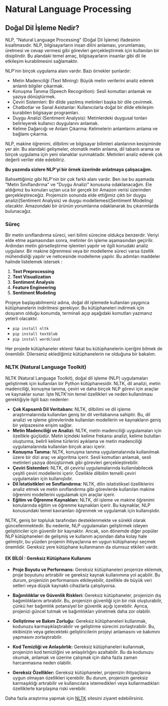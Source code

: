 #  Natural Language Processing 

## Doğal Dil İşleme Nedir?

NLP, "Natural Language Processing" (Doğal Dil İşleme) ifadesinin kısaltmasıdır. NLP, bilgisayarların insan dilini anlaması, yorumlaması, üretmesi ve cevap vermesi gibi görevleri gerçekleştirmek için kullanılan bir disiplindir. Bu alandaki temel amaç, bilgisayarların insanlar gibi dil ile etkileşim kurabilmesini sağlamaktır.

NLP'nin birçok uygulama alanı vardır. Bazı örnekler şunlardır:

* Metin Madenciliği (Text Mining): Büyük metin verilerini analiz ederek anlamlı bilgiler çıkarmak.
* Konuşma Tanıma (Speech Recognition): Sesli komutları anlamak ve yazıya dönüştürmek.
* Çeviri Sistemleri: Bir dilde yazılmış metinleri başka bir dile çevirmek.
* Chatbotlar ve Sanal Asistanlar: Kullanıcılarla doğal bir dilde etkileşim kurabilen bilgisayar programları.
* Duygu Analizi (Sentiment Analysis): Metinlerdeki duygusal tonları belirleyerek kullanıcı duygularını anlamak.
* Kelime Dağarcığı ve Anlam Çıkarma: Kelimelerin anlamlarını anlama ve bağlamı çıkarma.

NLP, makine öğrenimi, dilbilimi ve bilgisayar bilimleri alanlarının kesişiminde yer alır. Bu alandaki gelişmeler, otomatik metin anlama, dil tabanlı arama ve birçok uygulama için yeni olanaklar sunmaktadır.
Metinleri analiz ederek çok değerli veriler elde edebiliriz.

**Bu yazımda sizlere NLP'yi bir örnek üzerinde anlatmaya çalışacağım.**

Bahsettiğimiz gibi NLP'nin bir çok farklı alanı vardır. Ben ise bu aşamada "Metin Sınıflandırma" ve "Duygu Analizi" konusuna odaklanacağım. Ele aldığımız bu konuları uçtan uca bir gerçek bir Amazon verisi üzerinden gerçekleştireceğiz. Projemizin sonunda elde ettiğimiz çıktı bir duygu analizi(Sentiment Analysis) ve duygu modellemesi(Sentiment Modeling) olacaktır. Amazondaki bir ürünün yorumlarına odaklanarak bu çıkarımlarda bulunacağız.

### Süreç 
Bir metin sınıflandırma süreci, veri bilimi sürecine oldukça benzerdir. Veriyi elde etme aşamasından sonra, metinler ön işleme aşamasından geçirilir. Ardından metin görselleştirme işlemleri yapılır ve ilgili konudaki analiz uygulanır. Bir makine öğrenmesi veya bir modelleme süreci varsa özellik mühendisliği yapılır ve neticesinde modelleme yapılır. Bu adımları maddeler halinde listelemek istersek :

1. **Text Preprocessing**
2. **Text Visualization**
3. **Sentiment Analysis**
4. **Feature Engineering**
5. **Sentiment Modeling**

Projeye başlayabilmemiz adına, doğal dil işlemede kullanılan yaygınca kütüphanelerin indirilmesi gerekiyor. Bu kütüphaneleri indirmek için dosyanın olduğu konumda, terminali açıp aşağıdaki komutları yazmanız yeterli olacaktır. 

* ```pip install nltk```
* ```pip install textblob```
* ```pip install wordcloud```

Her projede kütüphaneler eklenir fakat bu kütüphanelerin içeriğini bilmek de önemlidir. Dilerseniz eklediğimiz kütüphanelerin ne olduğuna bir bakalım.

### NLTK (Natural Language Toolkit)
NLTK (Natural Language Toolkit), doğal dil işleme (NLP) uygulamaları geliştirmek için kullanılan bir Python kütüphanesidir. NLTK, dil analizi, metin madenciliği, konuşma tanıma, çeviri ve daha birçok NLP görevi için araçlar ve kaynaklar sunar. İşte NLTK'nin temel özellikleri ve neden kullanılması gerektiğiyle ilgili bazı nedenler:

* **Çok Kapsamlı Dil Veritabanı:** NLTK, dilbilimi ve dil işleme araştırmalarında kullanılan geniş bir dil veritabanına sahiptir. Bu, dil analizi ve işleme görevlerinde kullanılan modellerin ve kaynakların geniş bir yelpazesine erişim sağlar.
* **Metin Madenciliği ve Analizi:** NLTK, metin madenciliği uygulamaları için özellikle güçlüdür. Metin içindeki kelime frekansı analizi, kelime bulutları oluşturma, belirli kelime türlerini ayıklama ve metin madenciliği uygulamalarında kullanılan birçok aracı içerir.
* **Konuşma Tanıma:** NLTK, konuşma tanıma uygulamalarında kullanılmak üzere bir dizi araç ve algoritma içerir. Sesli komutları anlamak, sesli metinleri yazıya dönüştürmek gibi görevleri gerçekleştirebilir.
* **Çeviri Sistemleri:** NLTK, dil çevirisi uygulamalarında kullanılabilecek çeşitli çeviri modellerini içerir. Özellikle dilbilim temelli çeviri uygulamaları için kullanışlıdır.
* **Dil İstatistikleri ve Sınıflandırma:** NLTK, dilin istatistiksel özelliklerini analiz etmek ve metin sınıflandırma gibi görevlerde kullanılan makine öğrenimi modellerini uygulamak için araçlar içerir.
* **Eğitim ve Öğrenme Kaynakları:** NLTK, dil işleme ve makine öğrenimi konularında eğitim ve öğrenme kaynakları içerir. Bu kaynaklar, NLP konusundaki temel kavramları öğrenmek ve uygulamak için kullanışlıdır.

NLTK, geniş bir topluluk tarafından desteklenmekte ve sürekli olarak güncellenmektedir. Bu nedenle, NLP uygulamaları geliştirmek isteyen geliştiriciler için güvenilir bir kaynaktır. Ancak, son dönemde diğer popüler NLP kütüphaneleri de gelişmiş ve kullanım açısından daha kolay hale gelmiştir, bu yüzden projenin ihtiyaçlarına en uygun kütüphaneyi seçmek önemlidir. Gereksiz yere kütüphane kullanmanın da olumsuz etkileri vardır.

#### EK BİLGİ : Gereksiz Kütüphane Kullanımı 
* **Proje Boyutu ve Performans:** Gereksiz kütüphaneleri projenize eklemek, proje boyutunu artırabilir ve gereksiz kaynak kullanımına yol açabilir. Bu durum, projenizin performansını etkileyebilir, özellikle de büyük veri setleri veya düşük kaynaklı cihazlarla çalışılıyorsa.

* **Bağımlılıklar ve Güvenlik Riskleri:** Gereksiz kütüphaneler, projenizin dış bağımlılıklarını artırabilir. Bu, projenizin güvenliği için bir risk oluşturabilir, çünkü her bağımlılık potansiyel bir güvenlik açığı içerebilir. Ayrıca, projenizi güncel tutmak ve bağımlılıkları yönetmek daha zor olabilir.

* **Geliştirme ve Bakım Zorluğu:** Gereksiz kütüphaneleri kullanmak, kodunuzu karmaşıklaştırabilir ve geliştirme sürecini zorlaştırabilir. Bu, ekibinizin veya gelecekteki geliştiricilerin projeyi anlamasını ve bakımını yapmasını zorlaştırabilir.

* **Kod Temizliği ve Anlaşılırlık:** Gereksiz kütüphaneleri kullanmak, projenizin kod temizliğini ve anlaşılırlığını azaltabilir. Bu da kodunuzu okumak, anlamak ve üzerine çalışmak için daha fazla zaman harcanmasına neden olabilir.

* **Gereksiz Özellikler:** Gereksiz kütüphaneler, projenizin ihtiyaçlarına uygun olmayan özellikleri içerebilir. Bu durum, projenizin gereksiz karmaşıklığı artırabilir ve kullanıcılara istemedikleri veya kullanmadıkları özelliklerle karşılaşma riski verebilir.

Daha fazla araştırma yapmak için [NLTK](https://www.nltk.org/index.html) sitesini ziyaret edebilirsiniz. 


